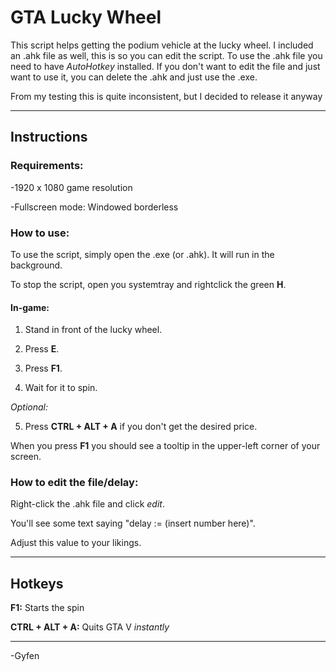 # GTA Lucky Wheel

This script helps getting the podium vehicle at the lucky wheel.
I included an .ahk file as well, this is so you can edit the script.
To use the .ahk file you need to have *AutoHotkey* installed.
If you don't want to edit the file and just want to use it, you can delete the .ahk and just use the .exe.

From my testing this is quite inconsistent, but I decided to release it anyway

***

## Instructions
### Requirements:

-1920 x 1080 game resolution

-Fullscreen mode: Windowed borderless

### How to use:

To use the script, simply open the .exe (or .ahk). It will run in the background.

To stop the script, open you systemtray and rightclick the green **H**.

#### In-game:
1) Stand in front of the lucky wheel.

2) Press **E**.

3) Press **F1**.

4) Wait for it to spin.

*Optional:*

5) Press **CTRL + ALT + A** if you don't get the desired price.

When you press **F1** you should see a tooltip in the upper-left corner of your screen.

### How to edit the file/delay:

Right-click the .ahk file and click *edit*.

You'll see some text saying "delay := (insert number here)".

Adjust this value to your likings.

***

## Hotkeys

**F1:** Starts the spin

**CTRL + ALT + A:** Quits GTA V *instantly*

***
-Gyfen
